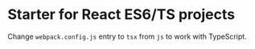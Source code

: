 # Starter for React ES6/TS projects

Change `webpack.config.js` entry to `tsx` from `js` to work with TypeScript.
